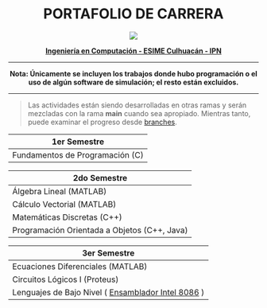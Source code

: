 <h1 align="center">
  PORTAFOLIO DE CARRERA
</h1>

<p align="center">
  <img src="https://user-images.githubusercontent.com/77185465/153744027-5240f051-60c6-48a4-a52a-acf726e5c12a.png" />
</p>

<p align="center"> 
  <b> <A HREF="https://www.ipn.mx/oferta-educativa/educacion-superior/ver-carrera.html?lg=es&id=6&nombre=Ingeniería-en-Computación" > Ingeniería en Computación - ESIME Culhuacán - IPN </A> </b>
</p>

---

<p align="center">
<b> Nota: Únicamente se incluyen los trabajos donde hubo programación o el uso de algún software de simulación; el resto están excluidos. </b>
</p>

---

> Las actividades están siendo desarrolladas en otras ramas y serán mezcladas con la rama <b>main</b> cuando sea apropiado. Mientras tanto, puede examinar el progreso desde [branches](https://github.com/DavidENicolasC/Computer-Engineering-IPN/branches).

| 1er Semestre |
|--|
| Fundamentos de Programación (C) |

| 2do Semestre |
|--|
| Álgebra Lineal (MATLAB) |
| Cálculo Vectorial (MATLAB) |
| Matemáticas Discretas (C++) |
| Programación Orientada a Objetos (C++, Java) |

| 3er Semestre |
|--|
| Ecuaciones Diferenciales (MATLAB) |
| Circuitos Lógicos I (Proteus) |
| Lenguajes de Bajo Nivel ( [Ensamblador Intel 8086](3er-Semestre/Lenguajes-de-Bajo-Nivel/emu8086) ) |